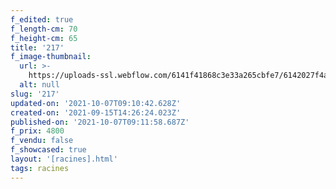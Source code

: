 ```yaml
---
f_edited: true
f_length-cm: 70
f_height-cm: 65
title: '217'
f_image-thumbnail:
  url: >-
    https://uploads-ssl.webflow.com/6141f41868c3e33a265cbfe7/6142027f4a9147bddd2821c0_217-a.jpg
  alt: null
slug: '217'
updated-on: '2021-10-07T09:10:42.628Z'
created-on: '2021-09-15T14:26:24.023Z'
published-on: '2021-10-07T09:11:58.687Z'
f_prix: 4800
f_vendu: false
f_showcased: true
layout: '[racines].html'
tags: racines
---
```



